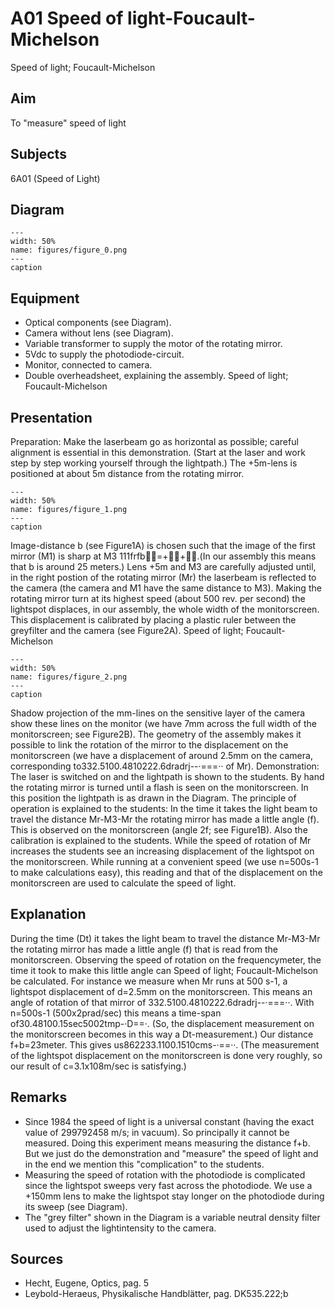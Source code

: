 # A01 Speed of light-Foucault-Michelson 
 Speed of light;  Foucault-Michelson    
  
## Aim   
 To "measure" speed of light    
  
## Subjects   
 6A01 (Speed of Light)   
  
## Diagram   
   
```{figure} figures/figure_0.png  
---  
width: 50%  
name: figures/figure_0.png  
---  
caption  
``` 
      
  
## Equipment   
 
 *  Optical components (see Diagram). 
 *  Camera without lens (see Diagram). 
 *  Variable transformer to supply the motor of the rotating mirror. 
 *  5Vdc to supply the photodiode-circuit. 
 *  Monitor, connected to camera. 
 *  Double overheadsheet, explaining the assembly. Speed of light;  Foucault-Michelson
    
  
## Presentation   
 Preparation: Make the laserbeam go as horizontal as possible; careful alignment is essential in this demonstration. (Start at the laser and work step by step working yourself through the lightpath.) The +5m-lens is positioned at about 5m distance from the rotating mirror.     
```{figure} figures/figure_1.png  
---  
width: 50%  
name: figures/figure_1.png  
---  
caption  
``` 
 Image-distance b (see Figure1A) is chosen such that the image of the first mirror (M1) is sharp at M3 111frfb=++.(In our assembly this means that b is around 25 meters.) Lens +5m and M3 are carefully adjusted until, in the right postion of the rotating mirror (Mr) the laserbeam is reflected to the camera (the camera and M1 have the same distance to M3). Making the rotating mirror turn at its highest speed (about 500 rev. per second) the lightspot displaces, in our assembly, the whole width of the monitorscreen. This displacement is calibrated by placing a plastic ruler between the greyfilter and the camera (see Figure2A).   Speed of light;  Foucault-Michelson   
```{figure} figures/figure_2.png  
---  
width: 50%  
name: figures/figure_2.png  
---  
caption  
``` 
 Shadow projection of the mm-lines on the sensitive layer of the camera show these lines on the monitor (we have 7mm across the full width of the monitorscreen; see Figure2B). The geometry of the assembly makes it possible to link the rotation of the mirror to the displacement on the monitorscreen (we have a displacement of around 2.5mm on the camera, corresponding to332.5100.4810222.6dradrj--·===·· of Mr). Demonstration: The laser is switched on and the lightpath is shown to the students. By hand the rotating mirror is turned until a flash is seen on the monitorscreen. In this position the lightpath is as drawn in the Diagram. The principle of operation is explained to the students: In the time it takes the light beam to travel the distance Mr-M3-Mr the rotating mirror has made a little angle (f). This is observed on the monitorscreen (angle 2f; see Figure1B). Also the calibration is explained to the students. While the speed of rotation of Mr increases the students see an increasing displacement of the lightspot on the monitorscreen. While running at a convenient speed (we use n=500s-1 to make calculations easy), this reading and that of the displacement on the monitorscreen are used to calculate the speed of light.    
  
## Explanation   
 During the time (Dt) it takes the light beam to travel the distance Mr-M3-Mr the rotating mirror has made a little angle (f) that is read from the monitorscreen. Observing the speed of rotation on the frequencymeter, the time it took to make this little angle can Speed of light;  Foucault-Michelson   be calculated. For instance we measure when Mr runs at 500 s-1, a lightspot displacement of d=2.5mm on the monitorscreen. This means an angle of rotation of that mirror of 332.5100.4810222.6dradrj--·===··. With n=500s-1 (500x2prad/sec) this means a time-span of30.48100.15sec5002tmp-·D==·. (So, the displacement measurement on the monitorscreen becomes in this way a Dt-measurement.) Our distance f+b=23meter. This gives us862233.1100.1510cms-·==··. (The measurement of the lightspot displacement on the monitorscreen is done very roughly, so our result of c=3.1x108m/sec is satisfying.)    
  
## Remarks   
 
 *  Since 1984 the speed of light is a universal constant (having the exact value of 299792458 m/s; in vacuum). So principally it cannot be measured. Doing this experiment means measuring the distance f+b. But we just do the demonstration and "measure" the speed of light and in the end we mention this "complication" to the students. 
 *  Measuring the speed of rotation with the photodiode is complicated since the lightspot sweeps very fast across the photodiode. We use a +150mm lens to make the lightspot stay longer on the photodiode during its sweep (see Diagram). 
 *  The "grey filter" shown in the Diagram is a variable neutral density filter used to adjust the lightintensity to the camera.
   
  
## Sources   
 
 *  Hecht, Eugene, Optics, pag. 5 
 *  Leybold-Heraeus, Physikalische Handblätter, pag. DK535.222;b
  